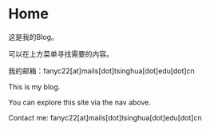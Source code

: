 <!-- # Welcome to MkDocs

For full documentation visit [mkdocs.org](https://www.mkdocs.org).

## Commands

* `mkdocs new [dir-name]` - Create a new project.
* `mkdocs serve` - Start the live-reloading docs server.
* `mkdocs build` - Build the documentation site.
* `mkdocs -h` - Print help message and exit.

## Project layout

    mkdocs.yml    # The configuration file.
    docs/
        index.md  # The documentation homepage.
        ...       # Other markdown pages, images and other files. -->

# Home

这是我的Blog。

可以在上方菜单寻找需要的内容。

我的邮箱：fanyc22[at]mails[dot]tsinghua[dot]edu[dot]cn

This is my blog.

You can explore this site via the nav above.

Contact me: fanyc22[at]mails[dot]tsinghua[dot]edu[dot]cn
